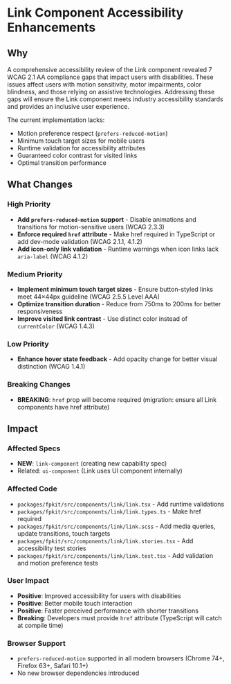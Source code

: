 # Link Component Accessibility Enhancements

## Why

A comprehensive accessibility review of the Link component revealed 7 WCAG 2.1 AA compliance gaps that impact users with disabilities. These issues affect users with motion sensitivity, motor impairments, color blindness, and those relying on assistive technologies. Addressing these gaps will ensure the Link component meets industry accessibility standards and provides an inclusive user experience.

The current implementation lacks:
- Motion preference respect (`prefers-reduced-motion`)
- Minimum touch target sizes for mobile users
- Runtime validation for accessibility attributes
- Guaranteed color contrast for visited links
- Optimal transition performance

## What Changes

### High Priority
- **Add `prefers-reduced-motion` support** - Disable animations and transitions for motion-sensitive users (WCAG 2.3.3)
- **Enforce required `href` attribute** - Make href required in TypeScript or add dev-mode validation (WCAG 2.1.1, 4.1.2)
- **Add icon-only link validation** - Runtime warnings when icon links lack `aria-label` (WCAG 4.1.2)

### Medium Priority
- **Implement minimum touch target sizes** - Ensure button-styled links meet 44×44px guideline (WCAG 2.5.5 Level AAA)
- **Optimize transition duration** - Reduce from 750ms to 200ms for better responsiveness
- **Improve visited link contrast** - Use distinct color instead of `currentColor` (WCAG 1.4.3)

### Low Priority
- **Enhance hover state feedback** - Add opacity change for better visual distinction (WCAG 1.4.1)

### Breaking Changes
- **BREAKING**: `href` prop will become required (migration: ensure all Link components have href attribute)

## Impact

### Affected Specs
- **NEW**: `link-component` (creating new capability spec)
- Related: `ui-component` (Link uses UI component internally)

### Affected Code
- `packages/fpkit/src/components/link/link.tsx` - Add runtime validations
- `packages/fpkit/src/components/link/link.types.ts` - Make href required
- `packages/fpkit/src/components/link/link.scss` - Add media queries, update transitions, touch targets
- `packages/fpkit/src/components/link/link.stories.tsx` - Add accessibility test stories
- `packages/fpkit/src/components/link/link.test.tsx` - Add validation and motion preference tests

### User Impact
- **Positive**: Improved accessibility for users with disabilities
- **Positive**: Better mobile touch interaction
- **Positive**: Faster perceived performance with shorter transitions
- **Breaking**: Developers must provide `href` attribute (TypeScript will catch at compile time)

### Browser Support
- `prefers-reduced-motion` supported in all modern browsers (Chrome 74+, Firefox 63+, Safari 10.1+)
- No new browser dependencies introduced
